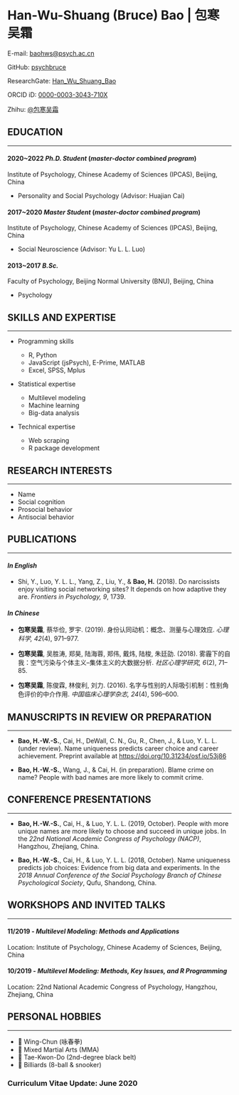 # Han-Wu-Shuang (Bruce) Bao | 包寒吴霜

E-mail: [baohws@psych.ac.cn](mailto:baohws@psych.ac.cn)

GitHub: [psychbruce](https://github.com/psychbruce)

ResearchGate: [Han_Wu_Shuang_Bao](https://www.researchgate.net/profile/Han_Wu_Shuang_Bao)

ORCID iD: [0000-0003-3043-710X](https://orcid.org/0000-0003-3043-710X)

Zhihu: [@包寒吴霜](https://www.zhihu.com/people/psychbruce/)


## EDUCATION

---

#### 2020~2022 **_Ph.D. Student_** (*master-doctor combined program*)

Institute of Psychology, Chinese Academy of Sciences (IPCAS), Beijing, China

- Personality and Social Psychology (Advisor: Huajian Cai)

#### 2017~2020 **_Master Student_** (*master-doctor combined program*)

Institute of Psychology, Chinese Academy of Sciences (IPCAS), Beijing, China

- Social Neuroscience (Advisor: Yu L. L. Luo)

#### 2013~2017 **_B.Sc._**

Faculty of Psychology, Beijing Normal University (BNU), Beijing, China

- Psychology


## SKILLS AND EXPERTISE

---

- Programming skills
  + R, Python
  + JavaScript (jsPsych), E-Prime, MATLAB
  + Excel, SPSS, Mplus

- Statistical expertise
  + Multilevel modeling
  + Machine learning
  + Big-data analysis

- Technical expertise
  + Web scraping
  + R package development


## RESEARCH INTERESTS

---

- Name
- Social cognition
- Prosocial behavior
- Antisocial behavior


## PUBLICATIONS

---

#### *In English*

- Shi, Y., Luo, Y. L. L., Yang, Z., Liu, Y., & **Bao, H.** (2018). Do narcissists enjoy visiting social networking sites? It depends on how adaptive they are. *Frontiers in Psychology, 9*, 1739.

#### *In Chinese*

- **包寒吴霜**, 蔡华俭, 罗宇. (2019). 身份认同动机：概念、测量与心理效应. *心理科学, 42*(4), 971–977.

- **包寒吴霜**, 吴胜涛, 郑昊, 陆海蓉, 郑伟, 戴炜, 陆梭, 朱廷劭. (2018). 雾霾下的自我：空气污染与个体主义–集体主义的大数据分析. *社区心理学研究, 6*(2), 71–85.

- **包寒吴霜**, 陈俊霖, 林俊利, 刘力. (2016). 名字与性别的人际吸引机制：性别角色评价的中介作用. *中国临床心理学杂志, 24*(4), 596–600.


## MANUSCRIPTS IN REVIEW OR PREPARATION

---

- **Bao, H.-W.-S.**, Cai, H., DeWall, C. N., Gu, R., Chen, J., & Luo, Y. L. L. (under review). Name uniqueness predicts career choice and career achievement. Preprint available at https://doi.org/10.31234/osf.io/53j86

- **Bao, H.-W.-S.**, Wang, J., & Cai, H. (in preparation). Blame crime on name? People with bad names are more likely to commit crime.


## CONFERENCE PRESENTATIONS

---

- **Bao, H.-W.-S.**, Cai, H., & Luo, Y. L. L. (2019, October). People with more unique names are more likely to choose and succeed in unique jobs. In the *22nd National Academic Congress of Psychology (NACP)*, Hangzhou, Zhejiang, China.

- **Bao, H.-W.-S.**, Cai, H., & Luo, Y. L. L. (2018, October). Name uniqueness predicts job choices: Evidence from big data and experiments. In the *2018 Annual Conference of the Social Psychology Branch of Chinese Psychological Society*, Qufu, Shandong, China.


## WORKSHOPS AND INVITED TALKS

---

#### 11/2019 - **_Multilevel Modeling: Methods and Applications_**

Location: Institute of Psychology, Chinese Academy of Sciences, Beijing, China

#### 10/2019 - **_Multilevel Modeling: Methods, Key Issues, and R Programming_**

Location: 22nd National Academic Congress of Psychology, Hangzhou, Zhejiang, China


## PERSONAL HOBBIES

---

- 👊 Wing-Chun (咏春拳)
- 🥊 Mixed Martial Arts (MMA)
- 🥋 Tae-Kwon-Do (2nd-degree black belt)
- 🎱 Billiards (8-ball & snooker)


### Curriculum Vitae Update: June 2020
